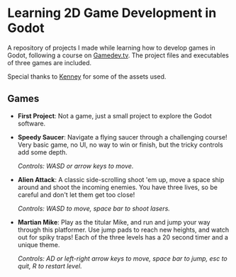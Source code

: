 # Learning 2D Game Development in Godot

A repository of projects I made while learning how to develop games in Godot, following a course on [Gamedev.tv](https://www.gamedev.tv/). The project files and executables of three games are included.

Special thanks to [Kenney](https://kenney.nl/) for some of the assets used.

## Games

- **First Project**: Not a game, just a small project to explore the Godot software.
- **Speedy Saucer**: Navigate a flying saucer through a challenging course! Very basic game, no UI, no way to win or finish, but the tricky controls add some depth.

  *Controls: WASD or arrow keys to move.*
- **Alien Attack**: A classic side-scrolling shoot 'em up, move a space ship around and shoot the incoming enemies. You have three lives, so be careful and don't let them get too close!

  *Controls: WASD to move, space bar to shoot lasers.*
- **Martian Mike**: Play as the titular Mike, and run and jump your way through this platformer. Use jump pads to reach new heights, and watch out for spiky traps! Each of the three levels has a 20 second timer and a unique theme.

  *Controls: AD or left-right arrow keys to move, space bar to jump, esc to quit, R to restart level.*
